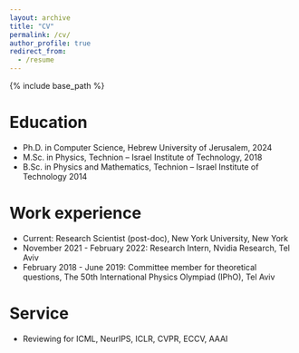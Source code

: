 ```yaml
---
layout: archive
title: "CV"
permalink: /cv/
author_profile: true
redirect_from:
  - /resume
---
```


{% include base_path %}

Education
======
* Ph.D. in Computer Science, Hebrew University of Jerusalem, 2024
* M.Sc. in Physics, Technion – Israel Institute of Technology, 2018
* B.Sc. in Physics and Mathematics, Technion – Israel Institute of Technology 2014

Work experience
======
* Current: Research Scientist (post-doc), New York University, New York
* November 2021 - February 2022: Research Intern, Nvidia Research, Tel Aviv
* February 2018 - June 2019: Committee member for theoretical questions, The 50th International Physics Olympiad (IPhO), Tel Aviv
  
  
Service 
======
* Reviewing for ICML, NeurIPS, ICLR, CVPR, ECCV, AAAI
